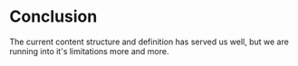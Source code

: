 # Conclusion

The current content structure and definition has served us well, but we are running into it's limitations more and more.
